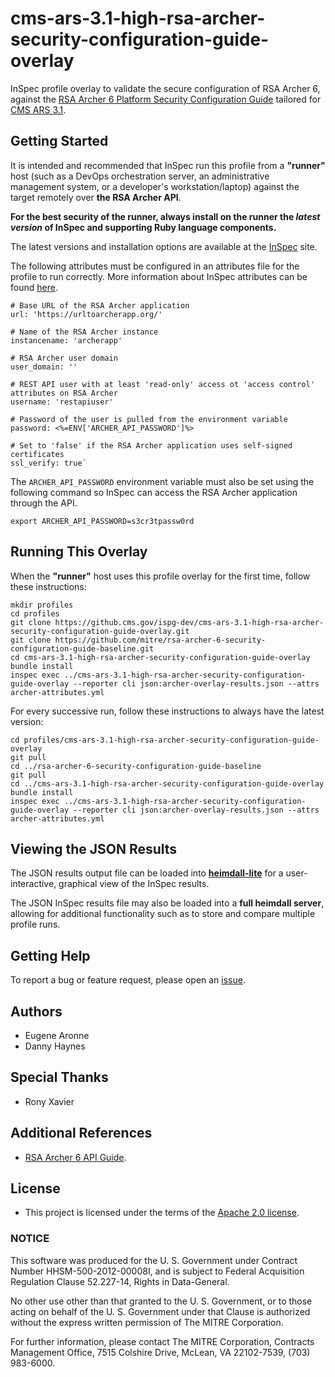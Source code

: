 # cms-ars-3.1-high-rsa-archer-security-configuration-guide-overlay
InSpec profile overlay to validate the secure configuration of RSA Archer 6, against the [RSA Archer 6 Platform Security Configuration Guide](https://community.rsa.com/docs/DOC-32567) tailored for [CMS ARS 3.1](https://www.cms.gov/Research-Statistics-Data-and-Systems/CMS-Information-Technology/InformationSecurity/Info-Security-Library-Items/ARS-31-Publication.html).

## Getting Started

It is intended and recommended that InSpec run this profile from a __"runner"__ host (such as a DevOps orchestration server, an administrative management system, or a developer's workstation/laptop) against the target remotely over __the RSA Archer API__.

__For the best security of the runner, always install on the runner the _latest version_ of InSpec and supporting Ruby language components.__ 

The latest versions and installation options are available at the [InSpec](http://inspec.io/) site.

The following attributes must be configured in an attributes file for the profile to run correctly. More information about InSpec attributes can be found [here](https://www.inspec.io/docs/reference/profiles/).

```
# Base URL of the RSA Archer application
url: 'https://urltoarcherapp.org/'

# Name of the RSA Archer instance
instancename: 'archerapp'

# RSA Archer user domain
user_domain: ''

# REST API user with at least 'read-only' access ot 'access control' attributes on RSA Archer
username: 'restapiuser'

# Password of the user is pulled from the environment variable
password: <%=ENV['ARCHER_API_PASSWORD']%>

# Set to 'false' if the RSA Archer application uses self-signed certificates
ssl_verify: true`
```

The ```ARCHER_API_PASSWORD``` environment variable must also be set using the following command so InSpec can access the RSA Archer application through the API.

```
export ARCHER_API_PASSWORD=s3cr3tpassw0rd
```

## Running This Overlay
When the __"runner"__ host uses this profile overlay for the first time, follow these instructions: 

```
mkdir profiles
cd profiles
git clone https://github.cms.gov/ispg-dev/cms-ars-3.1-high-rsa-archer-security-configuration-guide-overlay.git
git clone https://github.com/mitre/rsa-archer-6-security-configuration-guide-baseline.git
cd cms-ars-3.1-high-rsa-archer-security-configuration-guide-overlay
bundle install
inspec exec ../cms-ars-3.1-high-rsa-archer-security-configuration-guide-overlay --reporter cli json:archer-overlay-results.json --attrs archer-attributes.yml
```

For every successive run, follow these instructions to always have the latest version:

```
cd profiles/cms-ars-3.1-high-rsa-archer-security-configuration-guide-overlay
git pull
cd ../rsa-archer-6-security-configuration-guide-baseline
git pull
cd ../cms-ars-3.1-high-rsa-archer-security-configuration-guide-overlay
bundle install
inspec exec ../cms-ars-3.1-high-rsa-archer-security-configuration-guide-overlay --reporter cli json:archer-overlay-results.json --attrs archer-attributes.yml
```

## Viewing the JSON Results

The JSON results output file can be loaded into __[heimdall-lite](https://mitre.github.io/heimdall-lite/)__ for a user-interactive, graphical view of the InSpec results. 

The JSON InSpec results file may also be loaded into a __full heimdall server__, allowing for additional functionality such as to store and compare multiple profile runs.  

## Getting Help
To report a bug or feature request, please open an [issue](https://github.cms.gov/ispg-dev/cms-ars-3.1-high-rsa-archer-security-configuration-guide-overlay/issues/new).

## Authors
* Eugene Aronne
* Danny Haynes

## Special Thanks
* Rony Xavier

## Additional References
- [RSA Archer 6 API Guide](https://community.rsa.com/docs/DOC-41939).

## License
* This project is licensed under the terms of the [Apache 2.0 license](https://www.apache.org/licenses/LICENSE-2.0).

### NOTICE  

This software was produced for the U. S. Government under Contract Number HHSM-500-2012-00008I, and is subject to Federal Acquisition Regulation Clause 52.227-14, Rights in Data-General.  

No other use other than that granted to the U. S. Government, or to those acting on behalf of the U. S. Government under that Clause is authorized without the express written permission of The MITRE Corporation.

For further information, please contact The MITRE Corporation, Contracts Management Office, 7515 Colshire Drive, McLean, VA  22102-7539, (703) 983-6000.
